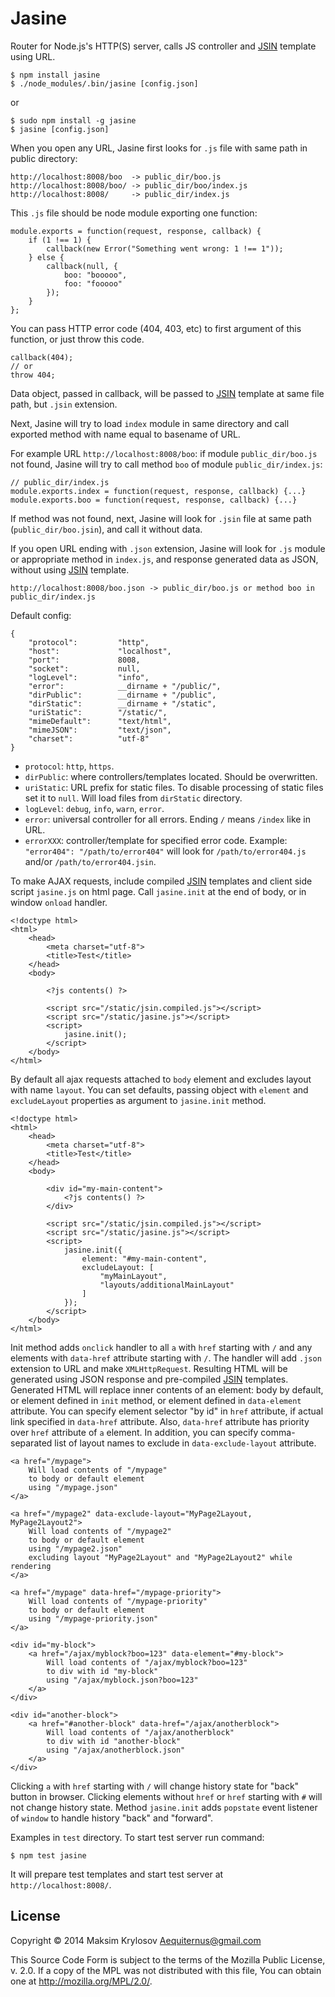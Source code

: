 # Jasine

Router for Node.js's HTTP(S) server, calls JS controller and [JSIN](https://github.com/Aequiternus/node-jsin) template using URL.

    $ npm install jasine
    $ ./node_modules/.bin/jasine [config.json]

or

    $ sudo npm install -g jasine
    $ jasine [config.json]

When you open any URL, Jasine first looks for `.js` file with same path in public directory:

    http://localhost:8008/boo  -> public_dir/boo.js
    http://localhost:8008/boo/ -> public_dir/boo/index.js
    http://localhost:8008/     -> public_dir/index.js

This `.js` file should be node module exporting one function:

    module.exports = function(request, response, callback) {
        if (1 !== 1) {
            callback(new Error("Something went wrong: 1 !== 1"));
        } else {
            callback(null, {
                boo: "booooo",
                foo: "fooooo"
            });
        }
    };

You can pass HTTP error code (404, 403, etc) to first argument of this function, or just throw this code.

    callback(404);
    // or
    throw 404;

Data object, passed in callback, will be passed to [JSIN](https://github.com/Aequiternus/node-jsin) template at same file path, but `.jsin` extension.

Next, Jasine will try to load `index` module in same directory and call exported method with name equal to basename of URL.

For example URL `http://localhost:8008/boo`: if module `public_dir/boo.js` not found, Jasine will try to call method `boo` of module `public_dir/index.js`:

    // public_dir/index.js
    module.exports.index = function(request, response, callback) {...}
    module.exports.boo = function(request, response, callback) {...}

If method was not found, next, Jasine will look for `.jsin` file at same path (`public_dir/boo.jsin`), and call it without data.

If you open URL ending with `.json` extension, Jasine will look for `.js` module or appropriate method in `index.js`, and response generated data as JSON, without using [JSIN](https://github.com/Aequiternus/node-jsin) template.

    http://localhost:8008/boo.json -> public_dir/boo.js or method boo in public_dir/index.js

Default config:

    {
        "protocol":         "http",
        "host":             "localhost",
        "port":             8008,
        "socket":           null,
        "logLevel":         "info",
        "error":            __dirname + "/public/",
        "dirPublic":        __dirname + "/public",
        "dirStatic":        __dirname + "/static",
        "uriStatic":        "/static/",
        "mimeDefault":      "text/html",
        "mimeJSON":         "text/json",
        "charset":          "utf-8"
    }

- `protocol`: `http`, `https`.
- `dirPublic`: where controllers/templates located. Should be overwritten.
- `uriStatic`: URL prefix for static files. To disable processing of static files set it to `null`. Will load files from `dirStatic` directory.
- `logLevel`: `debug`, `info`, `warn`, `error`.
- `error`: universal controller for all errors.
    Ending `/` means `/index` like in URL.
- `errorXXX`: controller/template for specified error code.
    Example: `"error404": "/path/to/error404"` will look for `/path/to/error404.js` and/or `/path/to/error404.jsin`.

To make AJAX requests, include compiled [JSIN](https://github.com/Aequiternus/node-jsin) templates and client side script `jasine.js` on html page. Call `jasine.init` at the end of body, or in window `onload` handler.

    <!doctype html>
    <html>
        <head>
            <meta charset="utf-8">
            <title>Test</title>
        </head>
        <body>

            <?js contents() ?>

            <script src="/static/jsin.compiled.js"></script>
            <script src="/static/jasine.js"></script>
            <script>
                jasine.init();
            </script>
        </body>
    </html>

By default all ajax requests attached to `body` element and excludes layout with name `layout`. You can set defaults, passing object with `element` and `excludeLayout` properties as argument to `jasine.init` method.

    <!doctype html>
    <html>
        <head>
            <meta charset="utf-8">
            <title>Test</title>
        </head>
        <body>

            <div id="my-main-content">
                <?js contents() ?>
            </div>

            <script src="/static/jsin.compiled.js"></script>
            <script src="/static/jasine.js"></script>
            <script>
                jasine.init({
                    element: "#my-main-content",
                    excludeLayout: [
                        "myMainLayout",
                        "layouts/additionalMainLayout"
                    ]
                });
            </script>
        </body>
    </html>

Init method adds `onclick` handler to all `a` with `href` starting with `/` and any elements with `data-href` attribute starting with `/`. The handler will add `.json` extension to URL and make `XMLHttpRequest`. Resulting HTML will be generated using JSON response and pre-compiled [JSIN](https://github.com/Aequiternus/node-jsin) templates. Generated HTML will replace inner contents of an element: body by default, or element defined in `init` method, or element defined in `data-element` attribute. You can specify element selector "by id" in `href` attribute, if actual link specified in `data-href` attribute. Also, `data-href` attribute has priority over `href` attribute of `a` element. In addition, you can specify comma-separated list of layout names to exclude in `data-exclude-layout` attribute.

    <a href="/mypage">
        Will load contents of "/mypage"
        to body or default element
        using "/mypage.json"
    </a>

    <a href="/mypage2" data-exclude-layout="MyPage2Layout, MyPage2Layout2">
        Will load contents of "/mypage2"
        to body or default element
        using "/mypage2.json"
        excluding layout "MyPage2Layout" and "MyPage2Layout2" while rendering
    </a>

    <a href="/mypage" data-href="/mypage-priority">
        Will load contents of "/mypage-priority"
        to body or default element
        using "/mypage-priority.json"
    </a>

    <div id="my-block">
        <a href="/ajax/myblock?boo=123" data-element="#my-block">
            Will load contents of "/ajax/myblock?boo=123"
            to div with id "my-block"
            using "/ajax/myblock.json?boo=123"
        </a>
    </div>

    <div id="another-block">
        <a href="#another-block" data-href="/ajax/anotherblock">
            Will load contents of "/ajax/anotherblock"
            to div with id "another-block"
            using "/ajax/anotherblock.json"
        </a>
    </div>

Clicking `a` with `href` starting with `/` will change history state for "back" button in browser. Clicking elements without `href` or `href` starting with `#` will not change history state. Method `jasine.init` adds `popstate` event listener of `window` to handle history "back" and "forward".

Examples in `test` directory. To start test server run command:

    $ npm test jasine

It will prepare test templates and start test server at `http://localhost:8008/`.

## License

Copyright © 2014 Maksim Krylosov <Aequiternus@gmail.com>

This Source Code Form is subject to the terms of the Mozilla Public
License, v. 2.0. If a copy of the MPL was not distributed with this
file, You can obtain one at http://mozilla.org/MPL/2.0/.
